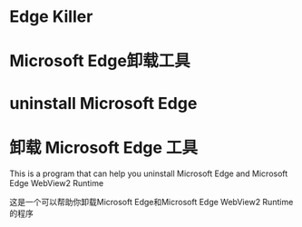   # Edge Killer
  # Microsoft Edge卸载工具
  # uninstall Microsoft Edge
  # 卸载 Microsoft Edge 工具
  This is a program that can help you uninstall Microsoft Edge and Microsoft Edge WebView2 Runtime
  
  这是一个可以帮助你卸载Microsoft Edge和Microsoft Edge WebView2 Runtime的程序
